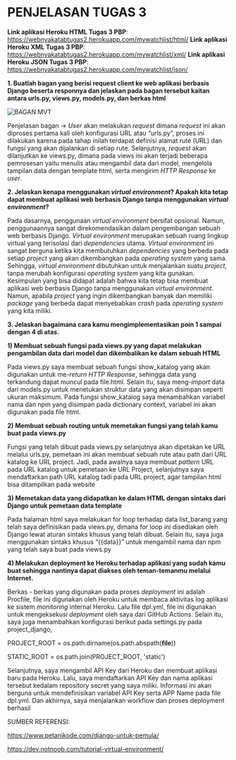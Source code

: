 # PENJELASAN TUGAS 3

**Link aplikasi Heroku HTML Tugas 3 PBP**: https://webnyakatabtugas2.herokuapp.com/mywatchlist/html/
**Link aplikasi Heroku XML Tugas 3 PBP**: https://webnyakatabtugas2.herokuapp.com/mywatchlist/xml/
**Link aplikasi Heroku JSON Tugas 3 PBP**: https://webnyakatabtugas2.herokuapp.com/mywatchlist/json/

**1. Buatlah bagan yang berisi request client ke web aplikasi berbasis Django beserta responnya dan jelaskan pada bagan tersebut kaitan antara urls.py, views.py, models.py, dan berkas html**

![BAGAN MVT](https://user-images.githubusercontent.com/112261948/189924116-b0236873-5685-46b5-84c5-0f0bddb2d0c2.png)

Penjelasan bagan → _User_ akan melakukan _request_ dimana _request_ ini akan diproses pertama kali oleh konfigurasi URL atau “urls.py”, proses ini dilakukan karena pada tahap inilah terdapat definisi alamat rute (URL) dan fungsi yang akan dijalankan di setiap rute. Selanjutnya, _request_ akan dilanjutkan ke views.py, dimana pada views ini akan terjadi beberapa pemrosesan yaitu menulis atau mengambil data dari model, mengelola tampilan data dengan template html, serta mengirim _HTTP Response_ ke _user_.

**2. Jelaskan kenapa menggunakan _virtual environment_? Apakah kita tetap dapat membuat aplikasi web berbasis Django tanpa menggunakan _virtual environment_?**

Pada dasarnya, penggunaan _virtual environment_ bersifat opsional. Namun, penggunaannya sangat direkomendasikan dalam pengembangan sebuah web berbasis Django. _Virtual environment_ merupakan sebuah ruang lingkup virtual yang terisolasi dari _dependencies_ utama. _Virtual environment_ ini sangat berguna ketika kita membutuhkan _dependencies_ yang berbeda pada setiap _project_ yang akan dikembangkan pada _operating system_ yang sama. Sehingga, _virtual environment_ dibutuhkan untuk menjalankan suatu _project_, tanpa merubah konfigurasi _operating system_ yang kita gunakan. Kesimpulan yang bisa didapat adalah bahwa kita tetap bisa membuat aplikasi web berbasis Django tanpa menggunakan _virtual environment_. Namun, apabila _project_ yang ingin dikembangkan banyak dan memiliki _package_ yang berbeda dapat menyebabkan _crash_ pada _operating system_ yang kita miliki.

**3. Jelaskan bagaimana cara kamu mengimplementasikan poin 1 sampai dengan 4 di atas.**

**1) Membuat sebuah fungsi pada views.py yang dapat melakukan pengambilan data dari model dan dikembalikan ke dalam sebuah HTML**
  
Pada views.py saya membuat sebuah fungsi show_katalog yang akan digunakan untuk me-_return_ _HTTP Response_, sehingga data yang terkandung dapat muncul pada file.html.   Selain itu, saya meng-_import_ data dari models.py untuk menetukan struktur data yang akan disimpan seperti ukuran maksimum. Pada fungsi show_katalog saya menambahkan variabel nama dan npm yang disimpan pada dictionary context, variabel ini akan digunakan pada file html.

**2) Membuat sebuah routing untuk memetakan fungsi yang telah kamu buat pada views.py**

Fungsi yang telah dibuat pada views.py selanjutnya akan dipetakan ke URL melalui urls.py, pemetaan ini akan membuat sebuah rute atau path dari URL katalog ke URL project. Jadi, pada awalnya saya membuat _pattern_ URL pada URL katalog untuk pemetaan ke URL Project, selanjutnya saya mendaftarkan path URL katalog tadi pada URL project, agar tampilan html bisa ditampilkan pada website

**3) Memetakan data yang didapatkan ke dalam HTML dengan sintaks dari Django untuk pemetaan data template**

Pada halaman html saya melakukan for loop terhadap data list_barang yang telah saya definisikan pada views.py, dimana for loop ini disediakan oleh Django lewat aturan sintaks khusus yang telah dibuat. Selain itu, saya juga menggunakan sintaks khusus “{{data}}” untuk mengambil nama dan npm yang telah saya buat pada views.py

**4) Melakukan deployment ke Heroku terhadap aplikasi yang sudah kamu buat sehingga nantinya dapat diakses oleh teman-temanmu melalui Internet.**

Berkas - berkas yang digunakan pada proses _deployment_ ini adalah Procfile, file ini digunakan oleh Heroku untuk membaca aktivitas log aplikasi ke sistem _monitoring_ internal Heroku. Lalu file dpl.yml, file ini digunakan untuk mengeksekusi _deployment_ oleh saya dari GitHub Actions. Selain itu, saya juga menambahkan konfigurasi berikut pada settings.py pada project_django,

PROJECT_ROOT = os.path.dirname(os.path.abspath(__file__))

STATIC_ROOT = os.path.join(PROJECT_ROOT, 'static')

Selanjutnya, saya mengambil API Key dari Heroku dan membuat aplikasi baru pada Heroku. Lalu, saya mendaftarkan API Key dan nama aplikasi tersebut kedalam repository secret yang saya miliki. Informasi ini akan berguna untuk mendefinisikan variabel API Key serta APP Name pada file dpl.yml. Dan akhirnya, saya menjalankan workflow dan proses deployment berhasil

SUMBER REFERENSI: 

https://www.petanikode.com/django-untuk-pemula/

https://dev.notnoob.com/tutorial-virtual-environment/